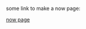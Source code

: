some link to make a now page:

[now page](https://www.ecosia.org/search?q=now%20page&addon=firefox&addonversion=4.1.0&method=topbar)

